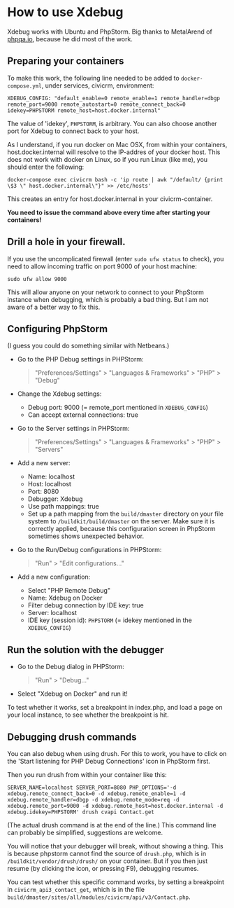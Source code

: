 # How to use Xdebug

Xdebug works with Ubuntu and PhpStorm.
Big thanks to MetalArend of [phpqa.io](https://phpqa.io/phpqa.io), because
he did most of the work.

## Preparing your containers

To make this work, the following line needed to be added
to `docker-compose.yml`, under services, civicrm, environment:

```
XDEBUG_CONFIG: "default_enable=0 remote_enable=1 remote_handler=dbgp remote_port=9000 remote_autostart=0 remote_connect_back=0 idekey=PHPSTORM remote_host=host.docker.internal"
```

The value of 'idekey', `PHPSTORM`, is arbitrary. You can also choose another
port for Xdebug to connect back to your host.

As I understand, if you run docker on Mac OSX,
from within your containers, host.docker.internal will resolve to the
IP-addres of your docker host. This does not work with docker on Linux, so if
you run Linux (like me), you should enter the following:

```
docker-compose exec civicrm bash -c 'ip route | awk "/default/ {print \$3 \" host.docker.internal\"}" >> /etc/hosts'
```

This creates an entry for host.docker.internal
in your civicrm-container.

**You need to issue the command above every time after starting your containers!**

## Drill a hole in your firewall.

If you use the uncomplicated firewall (enter `sudo ufw status` to check), you
need to allow incoming traffic on port 9000 of your host machine:

```
sudo ufw allow 9000
```

This will allow anyone on your network to connect to your PhpStorm instance
when debugging, which is probably a bad thing. But I am not aware of a better
way to fix this.

## Configuring PhpStorm

(I guess you could do something similar with Netbeans.)

- Go to the PHP Debug settings in PHPStorm:

    > "Preferences/Settings" > "Languages & Frameworks" > "PHP" > "Debug"

- Change the Xdebug settings:

    - Debug port: 9000 (= remote_port mentioned in `XDEBUG_CONFIG`)
    - Can accept external connections: true

- Go to the Server settings in PHPStorm:

    > "Preferences/Settings" > "Languages & Frameworks" > "PHP" > "Servers"

- Add a new server:

    - Name: localhost
    - Host: localhost
    - Port: 8080
    - Debugger: Xdebug
    - Use path mappings: true
    - Set up a path mapping from the `build/dmaster` directory on your file
      system to `/buildkit/build/dmaster` on the server. Make sure it is
      correctly applied, because this configuration screen in PhpStorm
      sometimes shows unexpected behavior.

- Go to the Run/Debug configurations in PHPStorm:

    > "Run" > "Edit configurations..."

- Add a new configuration:

    - Select "PHP Remote Debug"
    - Name: Xdebug on Docker
    - Filter debug connection by IDE key: true
    - Server: localhost
    - IDE key (session id): `PHPSTORM` (= idekey mentioned in the `XDEBUG_CONFIG`)

## Run the solution with the debugger

- Go to the Debug dialog in PHPStorm:

    > "Run" > "Debug..."

- Select "Xdebug on Docker" and run it!

To test whether it works, set a breakpoint in index.php, and
load a page on your local instance, to see whether the breakpoint is hit.

## Debugging drush commands

You can also debug when using drush. For this to work, you have to click on
the 'Start listening for PHP Debug Connections' icon in PhpStorm first.

Then you run drush from within your container like this:

```
SERVER_NAME=localhost SERVER_PORT=8080 PHP_OPTIONS='-d xdebug.remote_connect_back=0 -d xdebug.remote_enable=1 -d xdebug.remote_handler=dbgp -d xdebug.remote_mode=req -d xdebug.remote_port=9000 -d xdebug.remote_host=host.docker.internal -d xdebug.idekey=PHPSTORM' drush cvapi Contact.get
```

(The actual drush command is at the end of the line.) This command line can
probably be simplified, suggestions are welcome.

You will notice that your debugger will break, without showing a thing. This
is because phpstorm cannot find the source of `drush.php`, which is in
`/buildkit/vendor/drush/drush/` on your container. But if you then just
resume (by clicking the icon, or pressing F9), debugging resumes.

You can test whether this specific command works, by setting a breakpoint
in `civicrm_api3_contact_get`, which is in the file
`build/dmaster/sites/all/modules/civicrm/api/v3/Contact.php`.
